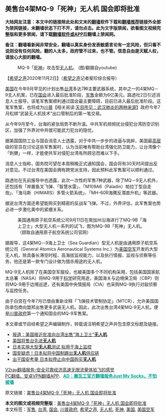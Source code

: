 <h2>美售台4架MQ-9「死神」无人机 国会即将批准</h2> <p class="notice"><b>大陆网友注意：本文中的链接除此处和文末的<a href="https://github.com/bannedbook/fanqiang" >翻墙</a>软件下载和<a href="https://github.com/killgcd/justmysocks/blob/master/README.md">翻墙推荐</a>链接外全部为禁网链接，未翻墙状态下打不开，请勿点击。此为文字版禁闻，欲看图文视频完整版和更多禁闻，请下载<a href="https://github.com/bannedbook/fanqiang">翻墙软件或APP</a>后翻墙上禁闻网。</p><p>备注：翻墙看新闻非常安全，翻墙以真实身份发表敏感言论有一定风险，但只看不说则没有任何风险，翻的人太多，政府管不过来，也不管。信息自由是天赋人权，请放心大胆的翻墙。</b></p>  <div class="entry"> <figure><figcaption>MQ-9「<a href="https://www.bannedbook.org/bnews/tag/%E6%AD%BB%E7%A5%9E/" class="st_tag internal_tag" rel="tag" title="标签 死神 下的日志">死神</a>」攻击型<a href="https://www.bannedbook.org/bnews/tag/%e6%97%a0%e4%ba%ba%e6%9c%ba/" class="st_tag internal_tag" rel="tag" title="标签 无人机 下的日志">无人机</a>。   (图/翻摄自youtube)</figcaption></figure> <p>【<span class='wp_keywordlink_affiliate'><a href="https://www.soundofhope.org" title="希望之声" target="_blank">希望之声</a></span>2020年11月2日】（<a href="https://www.bannedbook.org/bnews/tag/%e5%b8%8c%e6%9c%9b%e4%b9%8b%e5%a3%b0/" class="st_tag internal_tag" rel="tag" title="标签 希望之声 下的日志">希望之声</a>记者斐珍综合报导）</p> <p><a href="https://www.bannedbook.org/bnews/tag/%e7%be%8e%e5%9b%bd/" class="st_tag internal_tag" rel="tag" title="标签 美国 下的日志">美国</a>在今年9月罕见的计划出售<a href="https://www.bannedbook.org/bnews/tag/%e5%8f%b0%e6%b9%be/" class="st_tag internal_tag" rel="tag" title="标签 台湾 下的日志">台湾</a>多达7种主要武器系统，其中之一的4架MQ－9无人机案，已在<a href="https://www.bannedbook.org/bnews/tag/%e5%9b%bd%e4%bc%9a/" class="st_tag internal_tag" rel="tag" title="标签 国会 下的日志">国会</a>进入最后批准阶段，<a href="https://www.bannedbook.org/bnews/tag/%E5%86%9B%E5%94%AE/" class="st_tag internal_tag" rel="tag" title="标签 军售 下的日志">军售</a>金额为6亿美元。路透社2日引述消息人士报导，该笔军售案顺利通过国会最主要障碍，目前已进入最后批准阶段。这笔军售案，也将成为<span class='wp_keywordlink'><a href="https://www.bannedbook.org/bnews/comments/20200816/1381118.html" title="天目所见：川普将再赢总统大选 共和党掌参众两院" target="_blank">川普</a></span>【相关阅读:<a href='https://www.bannedbook.org/bnews/comments/20200816/1381123.html' target='_blank'>天目所见：武汉肺炎的两种来源</a>】政府今年7月松绑“武装无人机技术”出口管制后的第一笔交易。</p> <p>从今年9月至今，台海的紧张局势不断升温。中共军机频频扰台侵犯台湾防空识别区，加强了外界对中共很可能武力犯台的隐忧。</p>  <p>据美国国防工业与国会消息人士透露，对于中共一步步的进逼与挑衅，美国最<span class='wp_keywordlink_affiliate'><a href="https://www.bannedbook.org/bnews/ccpdope/" title="中共高层内幕" target="_blank">高层</a></span>级的官员在讨论这些军售案时，认为当前唯有帮助台湾强化防卫能力，让台湾像个「刺猬」一样，才能使共军对侵犯台湾有所顾忌而难以下手。</p> <p>消息人士指称，国务院可望在本周稍晚正式通知国会，国会将有30天时间提出反对意见。不过台湾在美国会拥有跨党派支持，因此预料此军售案可以顺利通过。</p> <p>路透社在先前报导中也透露，此次一次性的军售7种武器，除了MQ－9无人机外，还包括有「岸置鱼叉飞弹、「智慧水雷」、「M109A6（Paladin）帕拉丁型自走炮」、「海马斯（HIMARS）多管火箭系统」、「MH-60R海鹰反潜直升机」等武器。</p>  <p>据说台湾方面还希望能购买到精密的反战车飞弹。不过，外界评估，此军售案也势必进一步激化美中的紧绷关系。</p> <figure><figcaption>美国通用原子航空系统公司9月11日在南加州沿海进行了MQ-9B「海上卫士」大型无人机一系列的试飞，图为MQ-9B「死神」无人机。（撷取自通用原子航空系统公司官网）</figcaption></figure> <p>据报导，这4架MQ－9海上卫士（Sea Guardian）型无人机是由通用原子航空系统公司（General Atomics Aeronautical Systems Inc.）为<a href="https://www.bannedbook.org/bnews/tag/%E7%BE%8E%E5%9B%BD%E7%A9%BA%E5%86%9B/" class="st_tag internal_tag" rel="tag" title="标签 美国空军 下的日志">美国空军</a>开发的大型无人机，除具备长滞空时程、高海拔监视能力，以及执行情报、监视与侦察等任务，他还是第一款专门设计做为猎杀用途的无人机，</p> <p>MQ-9无人机除了在美国空军服役，也被美国多个不同机构采用，包括美国国家航太总署（NASA）将MQ-9用于<span class='wp_keywordlink'><a href="https://www.bannedbook.org/forum11/topic309.html" title="禁片：“科学”的棍子" target="_blank">科学</a></span>研究用途，美国海关与边境保卫局（CBP）则将MQ-9用于边境巡逻，还有美国中央情报局（CIA）也采购MQ-9执行对敌侦察与监控任务。</p>  <p>由于白宫在今年7月已借由重新诠释「飞弹技术管制协定」（MTCR），允许美国国防承包商向盟邦出售更多武装无人机。因此，此次出售台湾4架MQ-9无人机，便是<a href="https://www.bannedbook.org/bnews/tag/%e5%b7%9d%e6%99%ae%e6%94%bf%e5%ba%9c/" class="st_tag internal_tag" rel="tag" title="标签 川普政府 下的日志">川普政府</a>第一个通知国会的MQ-9军售案。</p> <p>本文章或节目经希望之声编辑制作，转载请注明希望之声并包含原文标题及链接。</p> <ul class='op-related-articles' title='相关阅读'> <li><a href='https://www.bannedbook.org/bnews/taiwannews/20201103/1424746.html' target='_blank'>报道：美国接近批准向台湾出售“海上卫士”<b>无人机</b></a></li> <li><a href='https://www.bannedbook.org/bnews/headline/20201103/1424692.html' target='_blank'>美国将售台先进<b>无人机</b></a></li> <li><a href='https://www.bannedbook.org/bnews/cnnews/20201102/1424225.html' target='_blank'>日本实施大型<b>无人机</b>测试 拟用于海上监控</a></li> <li><a href='https://www.bannedbook.org/bnews/taiwannews/20201031/1423347.html' target='_blank'>国安疑虑！日本拟将中国制踢出<b>无人机</b>供应链</a></li> <li><a href='https://www.bannedbook.org/bnews/comments/20201031/1423124.html' target='_blank'>出于国安考量 日本拟停止向中国购买<b>无人机</b></a></li> </ul> <p class="texttj"> <a href="https://www.bannedbook.org/forum23/topic22702.html" target="_blank">V2ray翻墙服务-安全可靠经济高速无限流量体验飞的感觉</a><br/> <a href="https://github.com/bannedbook/fanqiang/wiki/%E7%A6%81%E9%97%BB%E7%BD%91%E5%AE%89%E5%8D%93%E7%BF%BB%E5%A2%99%E6%96%B0%E9%97%BBAPP" target="_blank">PC翻墙、安卓VPN翻墙APP</a>、<span onclick="window.open('https://github.com/killgcd/justmysocks/blob/master/README.md')" style="font-weight:bold;color:#00A191;cursor:pointer;text-decoration:underline;outline:none">AD：搬瓦工官方翻墙服务Just My Socks，不怕被墙</span></p><p>原文链接：<a class="src_link"  href="https://www.soundofhope.org/post/438667" target="_blank">美售台4架MQ-9「死神」无人机 国会即将批准</a></p> <a name='sharetosocial'></a>       <div><b>本文的图文或视频完整版</b>：<a href='https://www.bannedbook.org/bnews/comments/20201103/1424809.html'>美售台4架MQ-9「死神」无人机 国会即将批准</a></div>  </div><!--END ENTRY--> <div class="postfooter"> <div>本文标签：<a href="https://www.bannedbook.org/bnews/tag/%E5%86%9B%E5%94%AE/" rel="tag">军售</a>, <a href="https://www.bannedbook.org/bnews/tag/%e5%8f%b0%e6%b9%be/" rel="tag">台湾</a>, <a href="https://www.bannedbook.org/bnews/tag/%e5%9b%bd%e4%bc%9a/" rel="tag">国会</a>, <a href="https://www.bannedbook.org/bnews/tag/%e5%b7%9d%e6%99%ae%e6%94%bf%e5%ba%9c/" rel="tag">川普政府</a>, <a href="https://www.bannedbook.org/bnews/tag/%e5%b8%8c%e6%9c%9b%e4%b9%8b%e5%a3%b0/" rel="tag">希望之声</a>, <a href="https://www.bannedbook.org/bnews/tag/%e6%97%a0%e4%ba%ba%e6%9c%ba/" rel="tag">无人机</a>, <a href="https://www.bannedbook.org/bnews/tag/%E6%AD%BB%E7%A5%9E/" rel="tag">死神</a>, <a href="https://www.bannedbook.org/bnews/tag/%e7%be%8e%e5%9b%bd/" rel="tag">美国</a>, <a href="https://www.bannedbook.org/bnews/tag/%E7%BE%8E%E5%9B%BD%E7%A9%BA%E5%86%9B/" rel="tag">美国空军</a></div>  </div><!--END POSTFOOTER--> 